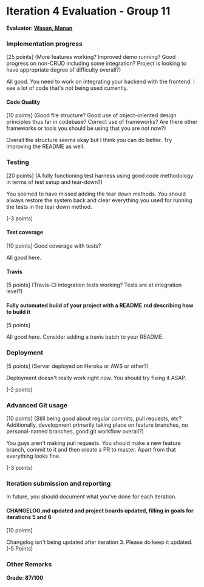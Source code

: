 # Iteration 4 Evaluation - Group 11

**Evaluator: [Wason, Manan](mailto:mwason1@jhu.edu)**

### Implementation progress
[25 points] (More features working?  Improved demo running?  Good progress on non-CRUD including some integration? Project is looking to have appropriate degree of difficulty overall?)

All good. You need to work on integrating your backend with the frontend. I see a lot of code that's not being used currently.

#### Code Quality
[10 points] (Good file structure?  Good use of object-oriented design principles thus far in codebase?  Correct use of frameworks?  Are there other frameworks or tools you should be using that you are not now?)

Overall the structure seems okay but I think you can do better. Try improving the README as well. 

### Testing
[20 points] (A fully functioning test harness using good code methodology in terms of test setup and tear-down?)

You seemed to have missed adding the tear down methods. You should always restore the system back and clear everything you used for running the tests in the tear down method.

(-3 points)

#### Test coverage
[10 points] Good coverage with tests?

All good here. 

#### Travis
[5 points] (Travis-CI integration tests working?  Tests are at integration level?)

#### Fully automated build of your project with a README.md describing how to build it
[5 points]

All good here. Consider adding a travis batch to your README.

### Deployment
[5 points] (Server deployed on Heroku or AWS or other?)

Deployment doesn't really work right now. You should try fixing it ASAP. 

(-2 points)

### Advanced Git usage
[10 points] (Still being good about regular commits, pull requests, etc?  Additionally, development primarily taking place on feature branches, no personal-named branches, good git workflow overall?)

You guys aren't making pull requests. You should make a new feature branch, commit to it and then create a PR to master. Apart from that everything looks fine.

(-3 points)

### Iteration submission and reporting

In future, you should document what you've done for each iteration. 

#### CHANGELOG.md updated and project boards updated, filling in goals for iterations 5 and 6
[10 points]

Changelog isn't being updated after iteration 3. Please do keep it updated.
(-5 Points)
### Other Remarks


**Grade: 87/100**

